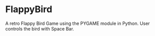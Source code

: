 # FlappyBird
A retro Flappy Bird Game using the PYGAME module in Python. User controls the bird with Space Bar.
